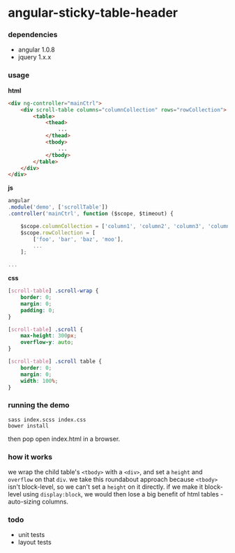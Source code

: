 angular-sticky-table-header
===================

### dependencies

- angular 1.0.8
- jquery 1.x.x

### usage

**html**

```html
<div ng-controller="mainCtrl">
	<div scroll-table columns="columnCollection" rows="rowCollection">
		<table>
			<thead>
				...
			</thead>
			<tbody>
				...
			</tbody>
		</table>
	</div>
</div>
```

**js**

```js
angular
.module('demo', ['scrollTable'])
.controller('mainCtrl', function ($scope, $timeout) {

	$scope.columnCollection = ['column1', 'column2', 'column3', 'column4'];
	$scope.rowCollection = [
		['foo', 'bar', 'baz', 'moo'],
		...
	];

...
```

**css**

```css
[scroll-table] .scroll-wrap {
	border: 0;
	margin: 0;
	padding: 0;
}

[scroll-table] .scroll {
	max-height: 300px;
	overflow-y: auto;
}

[scroll-table] .scroll table {
	border: 0;
	margin: 0;
	width: 100%;
}
```

### running the demo

```shell
sass index.scss index.css
bower install
```

then pop open index.html in a browser.

### how it works

we wrap the child table's `<tbody>` with a `<div>`, and set a `height` and `overflow` on that `div`. we take this roundabout approach because `<tbody>` isn't block-level, so we can't set a `height` on it directly. if we make it block-level using `display:block`, we would then lose a big benefit of html tables - auto-sizing columns.

### todo

- unit tests
- layout tests
